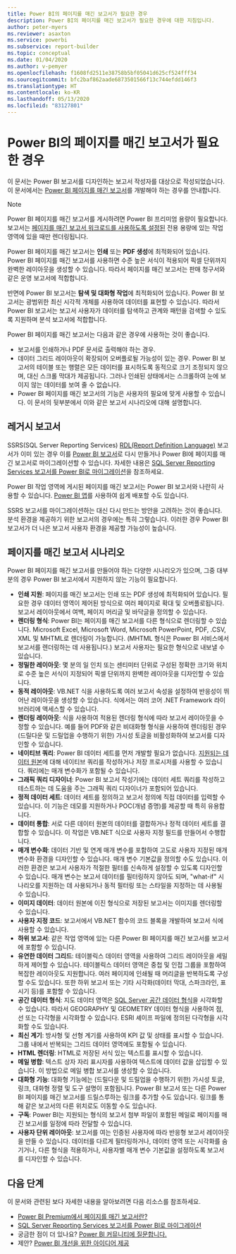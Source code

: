 ```yaml
---
title: Power BI의 페이지를 매긴 보고서가 필요한 경우
description: Power BI의 페이지를 매긴 보고서가 필요한 경우에 대한 지침입니다.
author: peter-myers
ms.reviewer: asaxton
ms.service: powerbi
ms.subservice: report-builder
ms.topic: conceptual
ms.date: 01/04/2020
ms.author: v-pemyer
ms.openlocfilehash: f1608fd2511e38758b5bf05041d625cf524fff34
ms.sourcegitcommit: bfc2baf862aade6873501566f13c744efdd146f3
ms.translationtype: HT
ms.contentlocale: ko-KR
ms.lasthandoff: 05/13/2020
ms.locfileid: "83127801"
---
```

# <a name="when-to-use-paginated-reports-in-power-bi"></a>Power BI의 페이지를 매긴 보고서가 필요한 경우

이 문서는 Power BI 보고서를 디자인하는 보고서 작성자를 대상으로 작성되었습니다. 이 문서에서는 [Power BI 페이지를 매긴 보고서](../paginated-reports/paginated-reports-report-builder-power-bi.md)를 개발해야 하는 경우를 안내합니다.

> [!NOTE]
> Power BI 페이지를 매긴 보고서를 게시하려면 Power BI 프리미엄 용량이 필요합니다. 보고서는 [페이지를 매긴 보고서 워크로드를 사용하도록 설정된](../admin/service-admin-premium-workloads.md#paginated-reports) 전용 용량에 있는 작업 영역에 있을 때만 렌더링됩니다.

Power BI 페이지를 매긴 보고서는 **인쇄** 또는 **PDF 생성**에 최적화되어 있습니다. Power BI 페이지를 매긴 보고서를 사용하면 수준 높은 서식이 적용되어 픽셀 단위까지 완벽한 레이아웃을 생성할 수 있습니다. 따라서 페이지를 매긴 보고서는 판매 청구서와 같은 운영 보고서에 적합합니다.

반면에 Power BI 보고서는 **탐색 및 대화형 작업**에 최적화되어 있습니다. Power BI 보고서는 광범위한 최신 시각적 개체를 사용하여 데이터를 표현할 수 있습니다. 따라서 Power BI 보고서는 보고서 사용자가 데이터를 탐색하고 관계와 패턴을 검색할 수 있도록 지원하며 분석 보고서에 적합합니다.

Power BI 페이지를 매긴 보고서는 다음과 같은 경우에 사용하는 것이 좋습니다.

- 보고서를 인쇄하거나 PDF 문서로 출력해야 하는 경우.
- 데이터 그리드 레이아웃이 확장되어 오버플로될 가능성이 있는 경우. Power BI 보고서의 테이블 또는 행렬은 모든 데이터를 표시하도록 동적으로 크기 조정되지 않으며, 대신 스크롤 막대가 제공됩니다. 그러나 인쇄된 상태에서는 스크롤하여 눈에 보이지 않는 데이터를 보여 줄 수 없습니다.
- Power BI 페이지를 매긴 보고서의 기능은 사용자의 필요에 맞게 사용할 수 있습니다. 이 문서의 뒷부분에서 이와 같은 보고서 시나리오에 대해 설명합니다.

## <a name="legacy-reports"></a>레거시 보고서

SSRS(SQL Server Reporting Services) [RDL(Report Definition Language)](/sql/reporting-services/reports/report-definition-language-ssrs) 보고서가 이미 있는 경우 이를 [Power BI 보고서](../consumer/end-user-reports.md)로 다시 만들거나 Power BI에 페이지를 매긴 보고서로 마이그레이션할 수 있습니다. 자세한 내용은 [SQL Server Reporting Services 보고서를 Power BI로 마이그레이션](migrate-ssrs-reports-to-power-bi.md)을 참조하세요.

Power BI 작업 영역에 게시된 페이지를 매긴 보고서는 Power BI 보고서와 나란히 사용할 수 있습니다. [Power BI 앱](../collaborate-share/service-create-distribute-apps.md)를 사용하여 쉽게 배포할 수도 있습니다.

SSRS 보고서를 마이그레이션하는 대신 다시 만드는 방안을 고려하는 것이 좋습니다. 분석 환경을 제공하기 위한 보고서의 경우에는 특히 그렇습니다. 이러한 경우 Power BI 보고서가 더 나은 보고서 사용자 환경을 제공할 가능성이 높습니다.

## <a name="paginated-report-scenarios"></a>페이지를 매긴 보고서 시나리오

Power BI 페이지를 매긴 보고서를 만들어야 하는 다양한 시나리오가 있으며, 그중 대부분의 경우 Power BI 보고서에서 지원하지 않는 기능이 필요합니다.

- **인쇄 지원**: 페이지를 매긴 보고서는 인쇄 또는 PDF 생성에 최적화되어 있습니다. 필요한 경우 데이터 영역이 제어된 방식으로 여러 페이지로 확대 및 오버플로됩니다. 보고서 레이아웃에서 여백, 페이지 머리글 및 바닥글을 정의할 수 있습니다.
- **렌더링 형식**: Power BI는 페이지를 매긴 보고서를 다른 형식으로 렌더링할 수 있습니다. Microsoft Excel, Microsoft Word, Microsoft PowerPoint, PDF, .CSV, XML 및 MHTML로 렌더링이 가능합니다. (MHTML 형식은 Power BI 서비스에서 보고서를 렌더링하는 데 사용됩니다.) 보고서 사용자는 필요한 형식으로 내보낼 수 있습니다.
- **정밀한 레이아웃**: 몇 분의 일 인치 또는 센티미터 단위로 구성된 정확한 크기와 위치로 수준 높은 서식이 지정되어 픽셀 단위까지 완벽한 레이아웃을 디자인할 수 있습니다.
- **동적 레이아웃**: VB.NET 식을 사용하도록 여러 보고서 속성을 설정하여 반응성이 뛰어난 레이아웃을 생성할 수 있습니다. 식에서는 여러 코어 .NET Framework 라이브러리에 액세스할 수 있습니다.
- **렌더링 레이아웃**: 식을 사용하여 적용된 렌더링 형식에 따라 보고서 레이아웃을 수정할 수 있습니다. 예를 들어 PDF와 같은 비대화형 형식을 사용하여 렌더링된 경우 (드릴다운 및 드릴업을 수행하기 위한) 가시성 토글을 비활성화하여 보고서를 디자인할 수 있습니다.
- **네이티브 쿼리**: Power BI 데이터 세트를 먼저 개발할 필요가 없습니다. [지원되는 데이터 원본](../paginated-reports/paginated-reports-data-sources.md)에 대해 네이티브 쿼리를 작성하거나 저장 프로시저를 사용할 수 있습니다. 쿼리에는 매개 변수화가 포함될 수 있습니다.
- **그래픽 쿼리 디자이너**: Power BI 보고서 작성기에는 데이터 세트 쿼리를 작성하고 테스트하는 데 도움을 주는 그래픽 쿼리 디자이너가 포함되어 있습니다.
- **정적 데이터 세트**: 데이터 세트를 정의하고 보고서 정의에 직접 데이터를 입력할 수 있습니다. 이 기능은 데모를 지원하거나 POC(개념 증명)를 제공할 때 특히 유용합니다.
- **데이터 통합**: 서로 다른 데이터 원본의 데이터를 결합하거나 정적 데이터 세트를 결합할 수 있습니다. 이 작업은 VB.NET 식으로 사용자 지정 필드를 만들어서 수행합니다.
- **매개 변수화**: 데이터 기반 및 연계 매개 변수를 포함하여 고도로 사용자 지정된 매개 변수화 환경을 디자인할 수 있습니다. 매개 변수 기본값을 정의할 수도 있습니다. 이러한 환경은 보고서 사용자가 적절한 필터를 신속하게 설정할 수 있도록 디자인할 수 있습니다. 매개 변수는 보고서 데이터를 필터링하지 않아도 되며, "what-if" 시나리오를 지원하는 데 사용되거나 동적 필터링 또는 스타일을 지정하는 데 사용될 수 있습니다.
- **이미지 데이터**: 데이터 원본에 이진 형식으로 저장된 보고서는 이미지를 렌더링할 수 있습니다.
- **사용자 지정 코드**: 보고서에서 VB.NET 함수의 코드 블록을 개발하여 보고서 식에 사용할 수 있습니다.
- **하위 보고서**: 같은 작업 영역에 있는 다른 Power BI 페이지를 매긴 보고서를 보고서에 포함할 수 있습니다.
- **유연한 데이터 그리드**: 테이블릭스 데이터 영역을 사용하여 그리드 레이아웃을 세밀하게 제어할 수 있습니다. 테이블릭스 데이터 영역은 중첩 및 인접 그룹을 포함하여 복잡한 레이아웃도 지원합니다. 여러 페이지에 인쇄될 때 머리글을 반복하도록 구성할 수도 있습니다. 또한 하위 보고서 또는 기타 시각화(데이터 막대, 스파크라인, 표시기 등)를 포함할 수 있습니다.
- **공간 데이터 형식**: 지도 데이터 영역은 [SQL Server 공간 데이터 형식](/sql/relational-databases/spatial/spatial-data-sql-server)을 시각화할 수 있습니다. 따라서 GEOGRAPHY 및 GEOMETRY 데이터 형식을 사용하여 점, 선 또는 다각형을 시각화할 수 있습니다. ESRI 셰이프 파일에 정의된 다각형을 시각화할 수도 있습니다.
- **최신 계기**: 방사형 및 선형 계기를 사용하여 KPI 값 및 상태를 표시할 수 있습니다. 그룹 내에서 반복되는 그리드 데이터 영역에도 포함될 수 있습니다.
- **HTML 렌더링**: HTML로 저장된 서식 있는 텍스트를 표시할 수 있습니다.
- **메일 병합**: 텍스트 상자 자리 표시자를 사용하여 텍스트에 데이터 값을 삽입할 수 있습니다. 이 방법으로 메일 병합 보고서를 생성할 수 있습니다.
- **대화형 기능**: 대화형 기능에는 (드릴다운 및 드릴업을 수행하기 위한) 가시성 토글, 링크, 대화형 정렬 및 도구 설명이 포함됩니다. Power BI 보고서 또는 다른 Power BI 페이지를 매긴 보고서를 드릴스루하는 링크를 추가할 수도 있습니다. 링크를 통해 같은 보고서의 다른 위치로도 이동할 수도 있습니다.
- **구독**: Power BI는 지원되는 형식의 보고서 첨부 파일이 포함된 메일로 페이지를 매긴 보고서를 일정에 따라 전달할 수 있습니다.
- **사용자 단위 레이아웃**: 보고서를 여는 인증된 사용자에 따라 반응형 보고서 레이아웃을 만들 수 있습니다. 데이터를 다르게 필터링하거나, 데이터 영역 또는 시각화를 숨기거나, 다른 형식을 적용하거나, 사용자별 매개 변수 기본값을 설정하도록 보고서를 디자인할 수 있습니다.

## <a name="next-steps"></a>다음 단계

이 문서와 관련된 보다 자세한 내용을 알아보려면 다음 리소스를 참조하세요.

- [Power BI Premium에서 페이지를 매긴 보고서란?](../paginated-reports/paginated-reports-report-builder-power-bi.md)
- [SQL Server Reporting Services 보고서를 Power BI로 마이그레이션](migrate-ssrs-reports-to-power-bi.md)
- 궁금한 점이 더 있나요? [Power BI 커뮤니티에 질문합니다.](https://community.powerbi.com/)
- 제안? [Power BI 개선을 위한 아이디어 제공](https://ideas.powerbi.com/)
